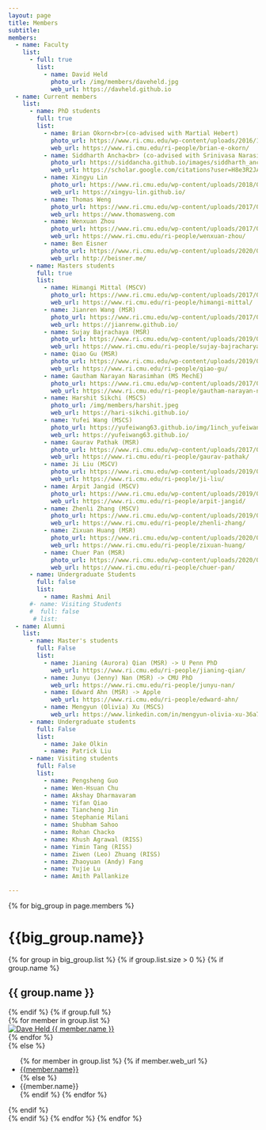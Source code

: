 ```yaml
---
layout: page
title: Members
subtitle:
members:
  - name: Faculty
    list:
      - full: true
        list:
          - name: David Held
            photo_url: /img/members/daveheld.jpg
            web_url: https://davheld.github.io
  - name: Current members
    list:
      - name: PhD students
        full: true
        list:
          - name: Brian Okorn<br>(co-advised with Martial Hebert)
            photo_url: https://www.ri.cmu.edu/wp-content/uploads/2016/12/okorn_brian_2019.jpg
            web_url: https://www.ri.cmu.edu/ri-people/brian-e-okorn/
          - name: Siddharth Ancha<br> (co-advised with Srinivasa Narasimhan)
            photo_url: https://siddancha.github.io/images/siddharth_ancha_520_780.png
            web_url: https://scholar.google.com/citations?user=H8e3R2JADJEC&hl=en
          - name: Xingyu Lin 
            photo_url: https://www.ri.cmu.edu/wp-content/uploads/2018/01/Xingyu.Lin_-1.jpg
            web_url: https://xingyu-lin.github.io/
          - name: Thomas Weng
            photo_url: https://www.ri.cmu.edu/wp-content/uploads/2017/04/weng_thomas_2018.jpg
            web_url: https://www.thomasweng.com
          - name: Wenxuan Zhou
            photo_url: https://www.ri.cmu.edu/wp-content/uploads/2017/07/zhou_wenxuan_2019_1.jpg
            web_url: https://www.ri.cmu.edu/ri-people/wenxuan-zhou/
          - name: Ben Eisner
            photo_url: https://www.ri.cmu.edu/wp-content/uploads/2020/07/Eisner_Benjamin_2020.png
            web_url: http://beisner.me/
      - name: Masters students
        full: true
        list:
          - name: Himangi Mittal (MSCV)
            photo_url: https://www.ri.cmu.edu/wp-content/uploads/2017/05/nophoto_faceboard_white.jpg
            web_url: https://www.ri.cmu.edu/ri-people/himangi-mittal/
          - name: Jianren Wang (MSR)
            photo_url: https://www.ri.cmu.edu/wp-content/uploads/2017/05/nophoto_faceboard_white.jpg
            web_url: https://jianrenw.github.io/
          - name: Sujay Bajrachaya (MSR)
            photo_url: https://www.ri.cmu.edu/wp-content/uploads/2019/08/bajracharya_sujay_2019_2.jpg
            web_url: https://www.ri.cmu.edu/ri-people/sujay-bajracharya/
          - name: Qiao Gu (MSR)
            photo_url: https://www.ri.cmu.edu/wp-content/uploads/2019/08/gu_qiao_2019_1.jpg
            web_url: https://www.ri.cmu.edu/ri-people/qiao-gu/
          - name: Gautham Narayan Narasimhan (MS MechE)
            photo_url: https://www.ri.cmu.edu/wp-content/uploads/2017/05/nophoto_faceboard_white.jpg
            web_url: https://www.ri.cmu.edu/ri-people/gautham-narayan-narasimhan/
          - name: Harshit Sikchi (MSCS)
            photo_url: /img/members/harshit.jpeg
            web_url: https://hari-sikchi.github.io/
          - name: Yufei Wang (MSCS)
            photo_url: https://yufeiwang63.github.io/img/1inch_yufeiwang.jpg
            web_url: https://yufeiwang63.github.io/
          - name: Gaurav Pathak (MSR)
            photo_url: https://www.ri.cmu.edu/wp-content/uploads/2017/05/nophoto_faceboard_white.jpg
            web_url: https://www.ri.cmu.edu/ri-people/gaurav-pathak/
          - name: Ji Liu (MSCV)
            photo_url: https://www.ri.cmu.edu/wp-content/uploads/2019/07/liu_ji_2019_2.jpg
            web_url: https://www.ri.cmu.edu/ri-people/ji-liu/
          - name: Arpit Jangid (MSCV)
            photo_url: https://www.ri.cmu.edu/wp-content/uploads/2019/07/jangid_arpit_2019_2.jpg
            web_url: https://www.ri.cmu.edu/ri-people/arpit-jangid/
          - name: Zhenli Zhang (MSCV)
            photo_url: https://www.ri.cmu.edu/wp-content/uploads/2019/07/zhang_zhenli_2019_1.jpg
            web_url: https://www.ri.cmu.edu/ri-people/zhenli-zhang/
          - name: Zixuan Huang (MSR)
            photo_url: https://www.ri.cmu.edu/wp-content/uploads/2020/08/huang_zixuan_2020.jpg
            web_url: https://www.ri.cmu.edu/ri-people/zixuan-huang/
          - name: Chuer Pan (MSR)
            photo_url: https://www.ri.cmu.edu/wp-content/uploads/2020/08/pan_chu-er_2020.jpg
            web_url: https://www.ri.cmu.edu/ri-people/chuer-pan/
      - name: Undergraduate Students
        full: false
        list:
          - name: Rashmi Anil
      #- name: Visiting Students
      #  full: false
       # list:
  - name: Alumni
    list:
      - name: Master's students
        full: False
        list:
          - name: Jianing (Aurora) Qian (MSR) -> U Penn PhD
            web_url: https://www.ri.cmu.edu/ri-people/jianing-qian/
          - name: Junyu (Jenny) Nan (MSR) -> CMU PhD
            web_url: https://www.ri.cmu.edu/ri-people/junyu-nan/
          - name: Edward Ahn (MSR) -> Apple
            web_url: https://www.ri.cmu.edu/ri-people/edward-ahn/
          - name: Mengyun (Olivia) Xu (MSCS)
            web_url: https://www.linkedin.com/in/mengyun-olivia-xu-36a7ab126
      - name: Undergraduate students
        full: False
        list:
          - name: Jake Olkin
          - name: Patrick Liu
      - name: Visiting students
        full: False
        list:
          - name: Pengsheng Guo 
          - name: Wen-Hsuan Chu
          - name: Akshay Dharmavaram
          - name: Yifan Qiao
          - name: Tiancheng Jin
          - name: Stephanie Milani
          - name: Shubham Sahoo
          - name: Rohan Chacko
          - name: Khush Agrawal (RISS)
          - name: Yimin Tang (RISS)
          - name: Ziwen (Leo) Zhuang (RISS)
          - name: Zhaoyuan (Andy) Fang
          - name: Yujie Lu
          - name: Amith Pallankize

---
```


<div class="row">
  {% for big_group in page.members %}
    <h1> {{big_group.name}} </h1>
    {% for group in big_group.list %}
    {% if group.list.size > 0 %}
      {% if group.name %}
        <h2>{{ group.name }}</h2>
      {% endif %}
      {% if group.full %}
      <div class="row member-row">
        {% for member in group.list %}
          <div class="col-xl-2 col-lg-2 col-md-3 text-center col-sm-6 col-xs-6 member-col">
            <a target="_blank" href="{{ member.web_url }}">
              <img class="img-responsive" src="{{ member.photo_url }}" alt="Dave Held">
            </a>
            <a target="_blank" href="{{ member.web_url }}">
              {{ member.name }}
            </a>
          </div>
        {% endfor %}
      </div>
      {% else %}
        <ul>
          {% for member in group.list %}
            {% if member.web_url %}
              <li><a href="{{member.web_url}}"> {{member.name}} </a></li>
            {% else %}
              <li><a> {{member.name}} </a></li>
            {% endif %}
          {% endfor %}
        </ul>
      {% endif %}
    <br>
    {% endif %}
    {% endfor %}
  {% endfor %}
</div>


<!-- <h3 id="undergraduate-students">Undergraduate students</h3>
<ul>
</ul>
</div> -->

<!-- <h2 id="collaborators">Collaborators</h2> -->
<!-- <ul>
  <li><a href="https://www.cs.cmu.edu/~astein/">Aaron Steinfeld</a></li>
  <li><a href="https://www.cs.cmu.edu/~kkitani/">Kris Kitani</a></li>
  <li><a href="http://www.lauravherlant.com/">Laura Herlant</a></li>
</ul> -->
